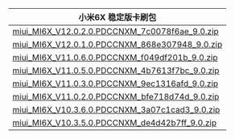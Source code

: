 | 小米6X  稳定版卡刷包    |
| ---- |
| [miui_MI6X_V12.0.2.0.PDCCNXM_7c0078f6ae_9.0.zip](https://hugeota.d.miui.com/V12.0.2.0.PDCCNXM/miui_MI6X_V12.0.2.0.PDCCNXM_7c0078f6ae_9.0.zip)    |
| [miui_MI6X_V12.0.1.0.PDCCNXM_868e307948_9.0.zip](https://hugeota.d.miui.com/V12.0.1.0.PDCCNXM/miui_MI6X_V12.0.1.0.PDCCNXM_868e307948_9.0.zip)    |
| [miui_MI6X_V11.0.6.0.PDCCNXM_f049df201b_9.0.zip](https://hugeota.d.miui.com/V11.0.6.0.PDCCNXM/miui_MI6X_V11.0.6.0.PDCCNXM_f049df201b_9.0.zip)    |
| [miui_MI6X_V11.0.5.0.PDCCNXM_4b7613f7bc_9.0.zip](https://hugeota.d.miui.com/V11.0.5.0.PDCCNXM/miui_MI6X_V11.0.5.0.PDCCNXM_4b7613f7bc_9.0.zip)    |
| [miui_MI6X_V11.0.3.0.PDCCNXM_9ec1316afd_9.0.zip](https://hugeota.d.miui.com/V11.0.3.0.PDCCNXM/miui_MI6X_V11.0.3.0.PDCCNXM_9ec1316afd_9.0.zip)    |
| [miui_MI6X_V11.0.2.0.PDCCNXM_bfe718d74d_9.0.zip](https://hugeota.d.miui.com/V11.0.2.0.PDCCNXM/miui_MI6X_V11.0.2.0.PDCCNXM_bfe718d74d_9.0.zip)    |
| [miui_MI6X_V10.3.6.0.PDCCNXM_3a07c1cad3_9.0.zip](https://hugeota.d.miui.com/V10.3.6.0.PDCCNXM/miui_MI6X_V10.3.6.0.PDCCNXM_3a07c1cad3_9.0.zip)    |
| [miui_MI6X_V10.3.5.0.PDCCNXM_de4d42b7ff_9.0.zip](https://hugeota.d.miui.com/V10.3.5.0.PDCCNXM/miui_MI6X_V10.3.5.0.PDCCNXM_de4d42b7ff_9.0.zip)    |
